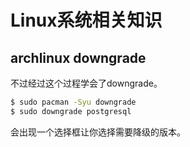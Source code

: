 # Linux系统相关知识

## archlinux downgrade 

不过经过这个过程学会了downgrade。

```bash
$ sudo pacman -Syu downgrade
$ sudo downgrade postgresql
```
会出现一个选择框让你选择需要降级的版本。
